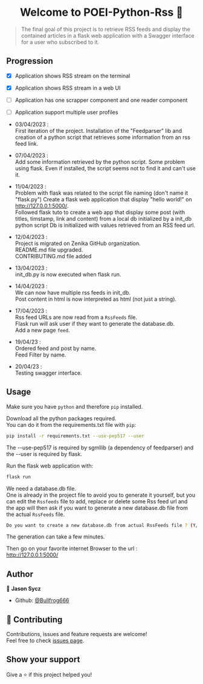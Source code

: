 <h1 align="center">Welcome to POEI-Python-Rss 👋</h1>


> The final goal of this project is to retrieve RSS feeds and display the contained articles in a flask web application with a Swagger interface for a user who subscribed to it.

## Progression

- [x]  Application shows RSS stream on the terminal
- [x]  Application shows RSS stream in a web UI
- [ ]  Application has one scrapper component and one reader component
- [ ]  Application support multiple user profiles


- 03/04/2023 :<br>
First iteration of the project.
Installation of the "Feedparser" lib and creation of a python script that retrieves some information from an rss feed link.<br>

- 07/04/2023 :<br>
Add some information retrieved by the python script.
Some problem using flask. Even if installed, the script seems not to find it and can't use it.<br>

- 11/04/2023 :<br>
Problem with flask was related to the script file naming (don't name it "flask.py")
Create a flask web application that display "hello world!" on http://127.0.0.1:5000/. <br>
Followed flask tuto to create a web app that display some post (with titles, timstamp, link and content) from a local db initialized by a init_db python script
Db is initialized with values retrieved from an RSS feed url.<br>

- 12/04/2023 :<br>
  Project is migrated on Zenika GitHub organization.<br>README.md file upgraded.<br>CONTRIBUTING.md file added<br>

- 13/04/2023 :<br>
  init_db.py is now executed when flask run.<br>

- 14/04/2023 :<br>
  We can now have multiple rss feeds in init_db.<br>Post content in html is now interpreted as html (not just a string).<br>

- 17/04/2023 :<br>
  Rss feed URLs are now read from a `RssFeeds` file.<br>Flask run will ask user if they want to generate the database.db.<br>Add a new page `feed`.<br>

- 19/04/23 :<br>
  Ordered feed and post by name.<br>Feed Filter by name.<br>

- 20/04/23 :<br>
  Testing swagger interface.<br>

## Usage

Make sure you have `python` and therefore `pip` installed.<br>

Download all the python packages required.<br>You can do it from the requirements.txt file with `pip`:
```sh
pip install -r requirements.txt --use-pep517 --user
```
The --use-pep517 is required by sgmllib (a dependency of feedparser) and the --user is required by flask.<br>

Run the flask web application with:
```sh
flask run
```

We need a database.db file.<br>One is already in the project file to avoid you to generate it yourself, but you can edit the `Rssfeeds` file to add, replace or delete some Rss feed url and the app will then ask if you want to generate a new database.db file from the actual  `RssFeeds` file.

```sh
Do you want to create a new database.db from actual RssFeeds file ? (Y/N)
```

The generation can take a few minutes.

Then go on your favorite internet Browser to the url :<br>
http://127.0.0.1:5000/

## Author

👤 **Jason Sycz**

* Github: [@Bullfrog666](https://github.com/Bullfrog666)

## 🤝 Contributing

Contributions, issues and feature requests are welcome!<br />Feel free to check [issues page](https://github.com/Zenika/POEI-Python-Rss/issues/). 

## Show your support

Give a ⭐️ if this project helped you!

